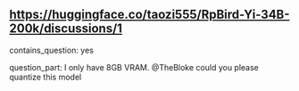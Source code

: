 ## https://huggingface.co/taozi555/RpBird-Yi-34B-200k/discussions/1

contains_question: yes

question_part: I only have 8GB VRAM. @TheBloke could you please quantize this model